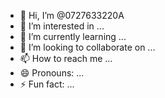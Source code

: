 - 👋 Hi, I’m @0727633220A
- 👀 I’m interested in ...
- 🌱 I’m currently learning ...
- 💞️ I’m looking to collaborate on ...
- 📫 How to reach me ...
- 😄 Pronouns: ...
- ⚡ Fun fact: ...

<!---
0727633220A/0727633220A is a ✨ special ✨ repository because its `README.md` (this file) appears on your GitHub profile.
You can click the Preview link to take a look at your changes.
--->
